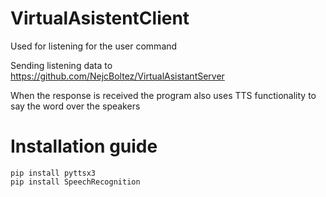 # VirtualAsistentClient
Used for listening for the user command

Sending listening data to https://github.com/NejcBoltez/VirtualAsistantServer

When the response is received the program also uses TTS functionality to say the word over the speakers

# Installation guide
```
pip install pyttsx3
pip install SpeechRecognition
```

